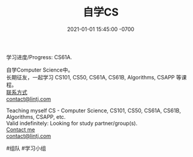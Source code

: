 ﻿---
layout: post
title:  "自学CS"
date:   2021-01-01 15:45:00 -0700
categories: personal
---
  
学习进度/Progress: CS61A.  
    
自学Computer Science中。  
长期征友，一起学习 CS101, CS50, CS61A, CS61B, Algorithms, CSAPP 等课程。  
[联系方式](https://www.lintj.com/personal/2010/01/01/About.html)  
contact@lintj.com  

Teaching myself CS - Computer Science, CS101, CS50, CS61A, CS61B, Algorithms, CSAPP, etc.  
Valid indefinitely: Looking for study partner/group(s).  
[Contact me](https://www.lintj.com/about/)  
contact@lintj.com  
  
#组队 #学习小组 